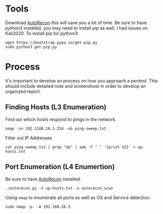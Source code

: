 # Tools
Download [AutoRecon](https://github.com/Tib3rius/AutoRecon) this will save you a lot of time. 
Be sure to have python3 installed, you may need to install pip as well, I had issues on Kali2020. To install pip for python3:
```
wget https://bootstrap.pypa.io/get-pip.py
sudo python3 get-pip.py
```

# Process
It's important to develop an process on how you approach a pentest. This should include detailed note and screenshots in order to develop an organized report.
## Finding Hosts (L3 Enumeration)
Find out which hosts respond to pings in the network.
```
nmap -sn 192.1168.16.1-254 -oG ping-sweep.txt
```
Filter out IP Addresses
```
cat ping-sweep.txt | grep "Up" | awk -F " " '{print $2}' > up-hosts.txt
```
## Port Enumeration (L4 Enumertion)
Be sure to have [AutoRecon](https://github.com/Tib3rius/AutoRecon) installed.
```angular2
./autorecon.py -t up-hosts.txt -o autorecon_scan
```
Using `nmap` to enumerate all ports as well as OS and Service detection.
```angular2
sudo nmap -p- -A 192.168.16.5
```